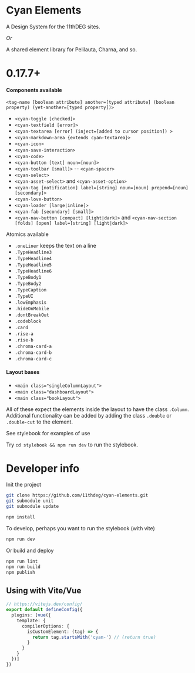 # Cyan Elements

A Design System for the 11thDEG sites.

_Or_

A shared element library for Pelilauta,  Charna, and so.

# 0.17.7+

#### Components available

`<tag-name [boolean attribute] another=[typed attribute] (boolean property) (yet-another=[typed property])>`

- `<cyan-toggle [checked]>`
- `<cyan-textfield [error]>`
- `<cyan-textarea [error] (inject=[added to cursor position]) >`
- `<cyan-markdown-area {extends cyan-textarea}>`
- `<cyan-icon>`
- `<cyan-save-interaction>`
- `<cyan-code>`
- `<cyan-button [text] noun=[noun]>`
- `<cyan-toolbar [small]>`
-- `<cyan-spacer>`
- `<cyan-select>`
- `<cyan-asset-select>` and `<cyan-asset-option>`
- `<cyan-tag [notification] label=[string] noun=[noun] prepend=[noun] [secondary]>`
- `<cyan-love-button>`
- `<cyan-loader [large|inline]>`
- `<cyan-fab [secondary] [small]>`
- `<cyan-nav-button [compact] [light|dark]>` and `<cyan-nav-section [folds] [open] label=[string] [light|dark]>`

Atomics available
- `.oneLiner` keeps the text on a line
- `.TypeHeadline3`
- `.TypeHeadline4`
- `.TypeHeadline5`
- `.TypeHeadline6`
- `.TypeBody1`
- `.TypeBody2`
- `.TypeCaption`
- `.TypeUI`
- `.lowEmphasis`
- `.hideOnMobile`
- `.dontBreakOut`
- `.codeblock`
- `.card`
- `.rise-a`
- `.rise-b`
- `.chroma-card-a`
- `.chroma-card-b`
- `.chroma-card-c`

#### Layout bases
- `<main class="singleColumnLayout">`
- `<main class="dashboardLayout">`
- `<main class="bookLayout">`

All of these expect the elements inside the layout to have the class `.Column`. Additional functionality can be added by adding the class `.double` or `.double-cut` to the element.


See stylebook for examples of use

Try `cd stylebook && npm run dev` to run the stylebook.

# Developer info

Init the project
```bash
git clone https://github.com/11thdeg/cyan-elements.git
git submodule unit
git submodule update

npm install
```
To develop, perhaps you want to run the stylebook (with vite)
```bash
npm run dev
```

Or build and deploy
```bash
npm run lint
npm run build
npm publish
```

## Using with Vite/Vue
```typescript
// https://vitejs.dev/config/
export default defineConfig({
  plugins: [vue({
    template: {
      compilerOptions: {
        isCustomElement: (tag) => {
          return tag.startsWith('cyan-') // (return true)
        }
      }
    }
  })]
})
```



